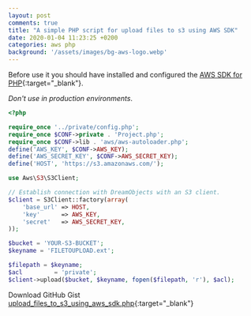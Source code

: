 ```yaml
---
layout: post
comments: true
title: "A simple PHP script for upload files to s3 using AWS SDK"
date: 2020-01-04 11:23:25 +0200
categories: aws php
background: '/assets/images/bg-aws-logo.webp'
---
```


Before use it you should have installed and configured the [AWS SDK for PHP](https://docs.aws.amazon.com/aws-sdk-php/v2/guide/quick-start.html){:target="_blank"}.

*Don't use in production environments*.

```php
<?php

require_once '../private/config.php';
require_once $CONF->private . 'Project.php';
require_once $CONF->lib . 'aws/aws-autoloader.php';
define('AWS_KEY', $CONF->AWS_KEY);
define('AWS_SECRET_KEY', $CONF->AWS_SECRET_KEY);
define('HOST', 'https://s3.amazonaws.com/');

use Aws\S3\S3Client;

// Establish connection with DreamObjects with an S3 client.
$client = S3Client::factory(array(
    'base_url' => HOST,
    'key'      => AWS_KEY,
    'secret'   => AWS_SECRET_KEY,
));

$bucket = 'YOUR-S3-BUCKET';
$keyname = 'FILETOUPLOAD.ext';

$filepath = $keyname;
$acl         = 'private';
$client->upload($bucket, $keyname, fopen($filepath, 'r'), $acl);
```

Download GitHub Gist [upload_files_to_s3_using_aws_sdk.php](https://gist.github.com/carlesloriente/70c6691cd8647cfa03bfda0f39cac681){:target="_blank"}
